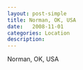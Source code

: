 ```yaml
---
layout: post-simple
title: Norman, OK, USA
date:   2008-11-01
categories: Location
description: 
---
```


Norman, OK, USA